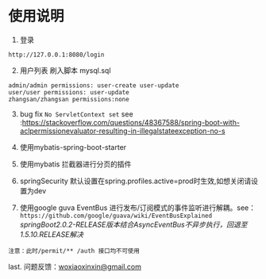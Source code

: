 # 使用说明
1. 登录 
```
http://127.0.0.1:8080/login

```
2. 用户列表 刷入脚本 mysql.sql
```
admin/admin permissions: user-create user-update
user/user permissions: user-update
zhangsan/zhangsan permissions:none
```
3. bug fix ```No ServletContext set```
see :https://stackoverflow.com/questions/48367588/spring-boot-with-aclpermissionevaluator-resulting-in-illegalstateexception-no-s

4. 使用mybatis-spring-boot-starter

5. 使用mybatis 拦截器进行分页的插件

6. springSecurity 默认设置在spring.profiles.active=prod时生效,如想关闭请设置为dev

7. 使用google guva EventBus 进行发布/订阅模式的事件监听进行解耦。see： ```https://github.com/google/guava/wiki/EventBusExplained```
*springBoot2.0.2-RELEASE版本结合AsyncEventBus不异步执行，回退至1.5.10.RELEASE解决*

```
注意：此时/permit/** /auth 接口均不可使用
```

last. 问题反馈：woxiaoxinxin@gmail.com

